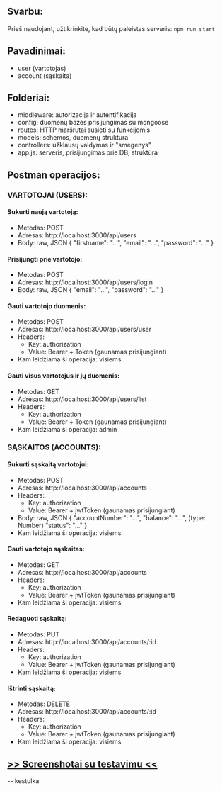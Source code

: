 ## Svarbu:

Prieš naudojant, užtikrinkite, kad būtų paleistas serveris: `npm run start`

## Pavadinimai:

- user (vartotojas)
- account (sąskaita)

## Folderiai:

- middleware: autorizacija ir autentifikacija
- config: duomenų bazės prisijungimas su mongoose
- routes: HTTP maršrutai susieti su funkcijomis
- models: schemos, duomenų struktūra
- controllers: užklausų valdymas ir "smegenys"
- app.js: serveris, prisijungimas prie DB, struktūra

## Postman operacijos:

### VARTOTOJAI (USERS):

#### Sukurti naują vartotoją:

- Metodas: POST
- Adresas: http://localhost:3000/api/users
- Body: raw, JSON
  {
  "firstname": "...",
  "email": "...",
  "password": "..."
  }

#### Prisijungti prie vartotojo:

- Metodas: POST
- Adresas: http://localhost:3000/api/users/login
- Body: raw, JSON
  {
  "email": "...",
  "password": "..."
  }

#### Gauti vartotojo duomenis:

- Metodas: POST
- Adresas: http://localhost:3000/api/users/user
- Headers:
  - Key: authorization
  - Value: Bearer + Token (gaunamas prisijungiant)
- Kam leidžiama ši operacija: visiems

#### Gauti visus vartotojus ir jų duomenis:

- Metodas: GET
- Adresas: http://localhost:3000/api/users/list
- Headers:
  - Key: authorization
  - Value: Bearer + Token (gaunamas prisijungiant)
- Kam leidžiama ši operacija: admin

### SĄSKAITOS (ACCOUNTS):

#### Sukurti sąskaitą vartotojui:

- Metodas: POST
- Adresas: http://localhost:3000/api/accounts
- Headers:
  - Key: authorization
  - Value: Bearer + jwtToken (gaunamas prisijungiant)
- Body: raw, JSON
  {
  "accountNumber": "...",
  "balance": "...", (type: Number)
  "status": "..."
  }
- Kam leidžiama ši operacija: visiems

#### Gauti vartotojo sąskaitas:

- Metodas: GET
- Adresas: http://localhost:3000/api/accounts
- Headers:
  - Key: authorization
  - Value: Bearer + jwtToken (gaunamas prisijungiant)
- Kam leidžiama ši operacija: visiems

#### Redaguoti sąskaitą:

- Metodas: PUT
- Adresas: http://localhost:3000/api/accounts/:id
- Headers:
  - Key: authorization
  - Value: Bearer + jwtToken (gaunamas prisijungiant)
- Kam leidžiama ši operacija: visiems

#### Ištrinti sąskaitą:

- Metodas: DELETE
- Adresas: http://localhost:3000/api/accounts/:id
- Headers:
  - Key: authorization
  - Value: Bearer + jwtToken (gaunamas prisijungiant)
- Kam leidžiama ši operacija: visiems

## [>> Screenshotai su testavimu <<](https://docs.google.com/presentation/d/1QaUpaLDVA9Na-2hCP99Sl070LJfxaonmJ60svLGtbis/edit#slide=id.g2aafeda88d4_0_0)

-- kestulka
